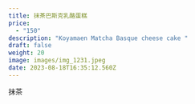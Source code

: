 ```yaml
---
title: 抹茶巴斯克乳酪蛋糕
price:
  - "150"
description: "Koyamaen Matcha Basque cheese cake "
draft: false
weight: 20
image: images/img_1231.jpeg
date: 2023-08-18T16:35:12.560Z
---
```

抹茶
